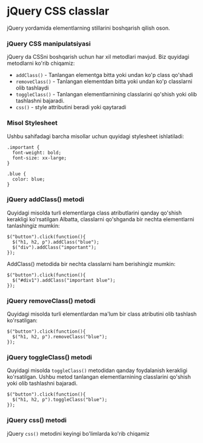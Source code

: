 # jQuery CSS classlar

jQuery yordamida elementlarning stillarini boshqarish qilish oson.

### jQuery CSS manipulatsiyasi <a href="#jquery-css-manipulatsiyasi" id="jquery-css-manipulatsiyasi"></a>

jQuery da CSSni boshqarish uchun har xil metodlari mavjud. Biz quyidagi metodlarni ko'rib chiqamiz:

* `addClass()` - Tanlangan elementga bitta yoki undan ko'p class qo'shadi
* `removeClass()` - Tanlangan elementdan bitta yoki undan ko'p classlarni olib tashlaydi
* `toggleClass()` - Tanlangan elementlarnining classlarini qo'shish yoki olib tashlashni bajaradi.
* `css()` - style attributini beradi yoki qaytaradi

### Misol Stylesheet <a href="#misol-uchun-stylesheet" id="misol-uchun-stylesheet"></a>

Ushbu sahifadagi barcha misollar uchun quyidagi stylesheet ishlatiladi:

```
.important {
  font-weight: bold;
  font-size: xx-large;
}

.blue {
  color: blue;
}
```

### jQuery addClass() metodi <a href="#jquery-addclass-metodi" id="jquery-addclass-metodi"></a>

Quyidagi misolda turli elementlarga class atributlarini qanday qo'shish kerakligi ko'rsatilgan Albatta, classlarni qo'shganda bir nechta elementlarni tanlashingiz mumkin:

```
$("button").click(function(){
  $("h1, h2, p").addClass("blue");
  $("div").addClass("important");
});
```

AddClass() metodida bir nechta classlarni ham berishingiz mumkin:

```
$("button").click(function(){
  $("#div1").addClass("important blue");
});
```

### jQuery removeClass() metodi <a href="#jquery-removeclass-metodi" id="jquery-removeclass-metodi"></a>

Quyidagi misolda turli elementlardan ma'lum bir class atributini olib tashlash ko'rsatilgan:

```
$("button").click(function(){
  $("h1, h2, p").removeClass("blue");
});
```

### jQuery toggleClass() metodi <a href="#jquery-toggleclass-metodi" id="jquery-toggleclass-metodi"></a>

Quyidagi misolda `toggleClass()` metodidan qanday foydalanish kerakligi ko'rsatilgan. Ushbu metod tanlangan elementlarnining classlarini qo'shish yoki olib tashlashni bajaradi.

```
$("button").click(function(){
  $("h1, h2, p").toggleClass("blue");
});
```

### jQuery css() metodi <a href="#jquery-css-metodi" id="jquery-css-metodi"></a>

jQuery `css()` metodini keyingi bo'limlarda ko'rib chiqamiz
